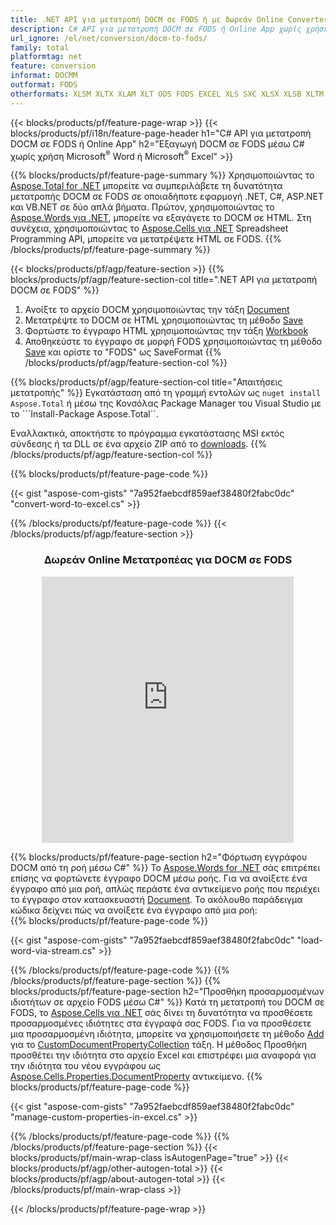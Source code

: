 ```yaml
---
title: .NET API για μετατροπή DOCM σε FODS ή με δωρεάν Online Converter
description: C# API για μετατροπή DOCM σε FODS ή Online App χωρίς χρήση Microsoft Excel ή Adobe Reader ή διαδικτυακά. Δοκιμάστε γρήγορα τον δωρεάν διαδικτυακό μετατροπέα CSV σε DOC πριν ενσωματώσετε τον κώδικα. 
url_ignore: /el/net/conversion/docm-to-fods/
family: total
platformtag: net
feature: conversion
informat: DOCMM
outformat: FODS
otherformats: XLSM XLTX XLAM XLT ODS FODS EXCEL XLS SXC XLSX XLSB XLTM TSV DIF
---
```

{{< blocks/products/pf/feature-page-wrap >}}
{{< blocks/products/pf/i18n/feature-page-header h1="C# API για μετατροπή DOCM σε FODS ή Online App" h2="Εξαγωγή DOCM σε FODS μέσω C# χωρίς χρήση Microsoft<sup>&reg;</sup> Word ή Microsoft<sup>&reg;</sup> Excel" >}}

{{% blocks/products/pf/feature-page-summary %}}
Χρησιμοποιώντας το [Aspose.Total for .NET](https://products.aspose.com/total/net/) μπορείτε να συμπεριλάβετε τη δυνατότητα μετατροπής DOCM σε FODS σε οποιαδήποτε εφαρμογή .NET, C#, ASP.NET και VB.NET σε δύο απλά βήματα. Πρώτον, χρησιμοποιώντας το [Aspose.Words για .NET](https://products.aspose.com/words/net/), μπορείτε να εξαγάγετε το DOCM σε HTML. Στη συνέχεια, χρησιμοποιώντας το [Aspose.Cells για .NET](https://products.aspose.com/cells/net/) Spreadsheet Programming API, μπορείτε να μετατρέψετε HTML σε FODS.
{{% /blocks/products/pf/feature-page-summary  %}}

{{< blocks/products/pf/agp/feature-section >}}
{{% blocks/products/pf/agp/feature-section-col title=".NET API για μετατροπή DOCM σε FODS" %}}
1. Ανοίξτε το αρχείο DOCM χρησιμοποιώντας την τάξη [Document](https://reference.aspose.com/words/net/aspose.words/document)
2. Μετατρέψτε το DOCM σε HTML χρησιμοποιώντας τη μέθοδο [Save](https://reference.aspose.com/words/net/aspose.words.documentsave/methods/4)
3. Φορτώστε το έγγραφο HTML χρησιμοποιώντας την τάξη [Workbook](https://reference.aspose.com/cells/net/aspose.cells/workbook)
4. Αποθηκεύστε το έγγραφο σε μορφή FODS χρησιμοποιώντας τη μέθοδο [Save](https://reference.aspose.com/cells/net/aspose.cells.workbook/save/methods/4) και ορίστε το "FODS" ως SaveFormat
{{% /blocks/products/pf/agp/feature-section-col %}}

{{% blocks/products/pf/agp/feature-section-col title="Απαιτήσεις μετατροπής" %}}
Εγκατάσταση από τη γραμμή εντολών ως ```nuget install Aspose.Total``` ή μέσω της Κονσόλας Package Manager του Visual Studio με το ```Install-Package Aspose.Total``.

Εναλλακτικά, αποκτήστε το πρόγραμμα εγκατάστασης MSI εκτός σύνδεσης ή τα DLL σε ένα αρχείο ZIP από το [downloads](https://releases.aspose.com/total/net).
{{% /blocks/products/pf/agp/feature-section-col %}}

{{% blocks/products/pf/feature-page-code %}}

{{< gist "aspose-com-gists" "7a952faebcdf859aef38480f2fabc0dc" "convert-word-to-excel.cs" >}}


{{% /blocks/products/pf/feature-page-code %}}
{{< /blocks/products/pf/agp/feature-section >}}

<div class="container-fluid agp-content bg-white aboutfile box-1 vh100 section nopbtm">
<div class=container>
<div class=row>
<div class="demobox tc col-md-12 padding-0" align="center">

<h3>Δωρεάν Online Μετατροπέας για DOCM σε FODS</h3>

<iframe style="border: none; height: 426px;" scrolling="no" src="https://total-conversion-app-65z5r2lp.qa.k8s.dynabic.com/?to=fods&from=docm" id="child-iframe" width="80%"></iframe>

</div></div>
</div></div>

{{% blocks/products/pf/feature-page-section  h2="Φόρτωση εγγράφου DOCM από τη ροή μέσω C#" %}}
Το [Aspose.Words for .NET](https://products.aspose.com/words/net/) σάς επιτρέπει επίσης να φορτώνετε έγγραφο DOCM μέσω ροής. Για να ανοίξετε ένα έγγραφο από μια ροή, απλώς περάστε ένα αντικείμενο ροής που περιέχει το έγγραφο στον κατασκευαστή [Document](https://reference.aspose.com/words/net/aspose.words/document). Το ακόλουθο παράδειγμα κώδικα δείχνει πώς να ανοίξετε ένα έγγραφο από μια ροή:  
{{% blocks/products/pf/feature-page-code %}}

{{< gist "aspose-com-gists" "7a952faebcdf859aef38480f2fabc0dc" "load-word-via-stream.cs" >}}

{{% /blocks/products/pf/feature-page-code  %}}
{{% /blocks/products/pf/feature-page-section %}}
{{% blocks/products/pf/feature-page-section  h2="Προσθήκη προσαρμοσμένων ιδιοτήτων σε αρχείο FODS μέσω C#" %}}
Κατά τη μετατροπή του DOCM σε FODS, το [Aspose.Cells για .NET](https://products.aspose.com/cells/net/) σάς δίνει τη δυνατότητα να προσθέσετε προσαρμοσμένες ιδιότητες στα έγγραφά σας FODS. Για να προσθέσετε μια προσαρμοσμένη ιδιότητα, μπορείτε να χρησιμοποιήσετε τη μέθοδο [Add](https://reference.aspose.com/cells/net/aspose.cells.properties/customdocumentropertycollection/methods/add/index) για το [CustomDocumentPropertyCollection](https://reference.aspose.com/cells/net/aspose.cells.properties/CustomDocumentPropertyCollection) τάξη. Η μέθοδος Προσθήκη προσθέτει την ιδιότητα στο αρχείο Excel και επιστρέφει μια αναφορά για την ιδιότητα του νέου εγγράφου ως [Aspose.Cells.Properties.DocumentProperty](https://reference.aspose.com/cells/net/aspose.cells.properties/DocumentProperty) αντικείμενο. 
{{% blocks/products/pf/feature-page-code %}}

{{< gist "aspose-com-gists" "7a952faebcdf859aef38480f2fabc0dc" "manage-custom-properties-in-excel.cs" >}}

{{% /blocks/products/pf/feature-page-code  %}}
{{% /blocks/products/pf/feature-page-section %}}
{{< blocks/products/pf/main-wrap-class isAutogenPage="true" >}}
{{< blocks/products/pf/agp/other-autogen-total >}}
{{< blocks/products/pf/agp/about-autogen-total >}}
{{< /blocks/products/pf/main-wrap-class >}}

{{< /blocks/products/pf/feature-page-wrap >}}